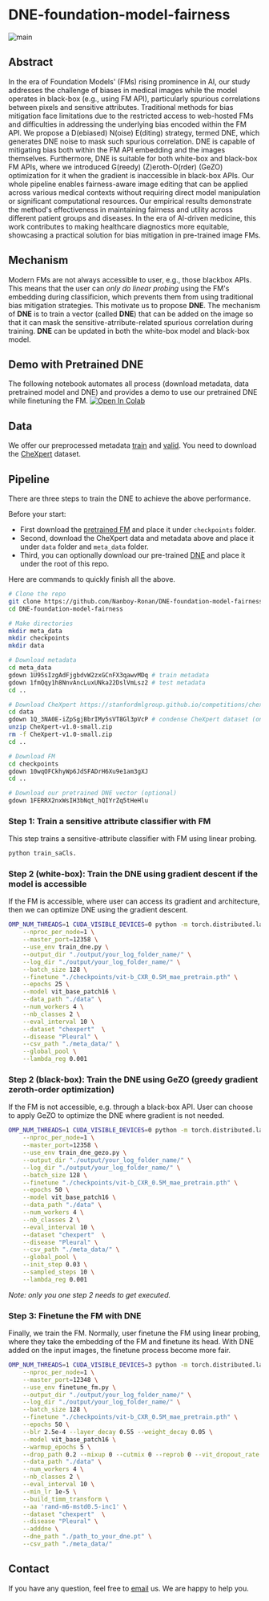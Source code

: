 # DNE-foundation-model-fairness
![main](./figs/main.png)

## Abstract
In the era of Foundation Models' (FMs) rising prominence in AI, our study addresses the challenge of biases in medical images while the model operates in black-box (e.g., using FM API), particularly spurious correlations between pixels and sensitive attributes. Traditional methods for bias mitigation face limitations due to the restricted access to web-hosted FMs and difficulties in addressing the underlying bias encoded within the FM API. We propose a D(ebiased) N(oise) E(diting) strategy, termed DNE, which generates DNE noise to mask such spurious correlation. DNE is capable of mitigating bias both within the FM API embedding and the images themselves. Furthermore, DNE is suitable for both white-box and black-box FM APIs, where we introduced G(reedy) (Z)eroth-O(rder) (GeZO) optimization for it when the gradient is inaccessible in black-box APIs. Our whole pipeline enables fairness-aware image editing that can be applied across various medical contexts without requiring direct model manipulation or significant computational resources. Our empirical results demonstrate the method's effectiveness in maintaining fairness and utility across different patient groups and diseases. In the era of AI-driven medicine, this work contributes to making healthcare diagnostics more equitable, showcasing a practical solution for bias mitigation in pre-trained image FMs.


## Mechanism
Modern FMs are not always accessible to user, e.g., those blackbox APIs. This means that the user can _only do linear probing_ using the FM's embedding during classificion, which prevents them from using traditional bias mitigation strategies. This motivate us to propose **DNE**. The mechanism of **DNE** is to train a vector (called **DNE**) that can be added on the image so that it can mask the sensitive-atrribute-related spurious correlation during training. **DNE** can be updated in both the white-box model and black-box model. 

## Demo with Pretrained DNE
The following notebook automates all process (download metadata, data pretrained model and DNE) and provides a demo to use our pretrained DNE while finetuning the FM.
[![Open In Colab](https://colab.research.google.com/assets/colab-badge.svg)](https://colab.research.google.com/github/Nanboy-Ronan/DNE-foundation-model-fairness/blob/main/finetune_fm_with_dne.ipynb)

## Data
We offer our preprocessed metadata [train](https://drive.google.com/file/d/1U95sIzgAdFjgbdvW2zxGCnFX3qawvMDq/view?usp=drive_link) and [valid](https://drive.google.com/file/d/1fmQqy1h8NnvAncLuxUNka22DslVmLsz2/view?usp=drive_link). You need to download the [CheXpert](https://stanfordmlgroup.github.io/competitions/chexpert/) dataset.

## Pipeline
There are three steps to train the DNE to achieve the above performance.

Before your start:
- First download the [pretrained FM](https://drive.google.com/file/d/10wqOFCkhyWp6JdSFADrH6Xu9e1am3gXJ/view) and place it under `checkpoints` folder.
- Second, download the CheXpert data and metadata above and place it under `data` folder and `meta_data` folder.
- Third, you can optionally download our pre-trained [DNE](https://drive.google.com/file/d/1FERRX2nxWsIH3bNqt_hQIYrZq5tHeHlu/view?usp=drive_link) and place it under the root of this repo.

Here are commands to quickly finish all the above.
```bash
# Clone the repo
git clone https://github.com/Nanboy-Ronan/DNE-foundation-model-fairness
cd DNE-foundation-model-fairness

# Make directories
mkdir meta_data
mkdir checkpoints
mkdir data

# Download metadata
cd meta_data
gdown 1U95sIzgAdFjgbdvW2zxGCnFX3qawvMDq # train metadata
gdown 1fmQqy1h8NnvAncLuxUNka22DslVmLsz2 # test metadata
cd ..

# Download CheXpert https://stanfordmlgroup.github.io/competitions/chexpert/
cd data
gdown 1Q_3NA0E-iZpSgjBbrIMy5sVT8Gl3pVcP # condense CheXpert dataset (only held temporarily for purposes of demo).
unzip CheXpert-v1.0-small.zip
rm -f CheXpert-v1.0-small.zip
cd ..

# Download FM
cd checkpoints
gdown 10wqOFCkhyWp6JdSFADrH6Xu9e1am3gXJ
cd ..

# Download our pretrained DNE vector (optional)
gdown 1FERRX2nxWsIH3bNqt_hQIYrZq5tHeHlu
```

### Step 1: Train a sensitive attribute classifier with FM
This step trains a sensitive-attribute classifier with FM using linear probing.

```bash
python train_saCls.
```

### Step 2 (white-box): Train the DNE using gradient descent if the model is accessible
If the FM is accessible, where user can access its gradient and architecture, then we can optimize DNE using the gradient descent.

```bash
OMP_NUM_THREADS=1 CUDA_VISIBLE_DEVICES=0 python -m torch.distributed.launch \
    --nproc_per_node=1 \
    --master_port=12358 \
    --use_env train_dne.py \
    --output_dir "./output/your_log_folder_name/" \
    --log_dir "./output/your_log_folder_name/" \
    --batch_size 128 \
    --finetune "./checkpoints/vit-b_CXR_0.5M_mae_pretrain.pth" \
    --epochs 25 \
    --model vit_base_patch16 \
    --data_path "./data" \
    --num_workers 4 \
    --nb_classes 2 \
    --eval_interval 10 \
    --dataset "chexpert"  \
    --disease "Pleural" \
    --csv_path "./meta_data/" \
    --global_pool \
    --lambda_reg 0.001 
```

### Step 2 (black-box): Train the DNE using GeZO (greedy gradient zeroth-order optimization) 
If the FM is not accessible, e.g. through a black-box API. User can choose to apply GeZO to optimize the DNE where gradient is not needed.

```bash
OMP_NUM_THREADS=1 CUDA_VISIBLE_DEVICES=0 python -m torch.distributed.launch \
    --nproc_per_node=1 \
    --master_port=12358 \
    --use_env train_dne_gezo.py \
    --output_dir "./output/your_log_folder_name/" \
    --log_dir "./output/your_log_folder_name/" \
    --batch_size 128 \
    --finetune "./checkpoints/vit-b_CXR_0.5M_mae_pretrain.pth" \
    --epochs 50 \
    --model vit_base_patch16 \
    --data_path "./data" \
    --num_workers 4 \
    --nb_classes 2 \
    --eval_interval 10 \
    --dataset "chexpert"  \
    --disease "Pleural" \
    --csv_path "./meta_data/" \
    --global_pool \
    --init_step 0.03 \
    --sampled_steps 10 \
    --lambda_reg 0.001
```
_Note: only you one step 2 needs to get executed._

### Step 3: Finetune the FM with DNE
Finally, we train the FM. Normally, user finetune the FM using linear probing, where they take the embedding of the FM and finetune its head. With DNE added on the input images, the finetune process become more fair.
```bash
OMP_NUM_THREADS=1 CUDA_VISIBLE_DEVICES=3 python -m torch.distributed.launch \
    --nproc_per_node=1 \
    --master_port=12348 \
    --use_env finetune_fm.py \
    --output_dir "./output/your_log_folder_name/" \
    --log_dir "./output/your_log_folder_name/" \
    --batch_size 128 \
    --finetune "./checkpoints/vit-b_CXR_0.5M_mae_pretrain.pth" \
    --epochs 50 \
    --blr 2.5e-4 --layer_decay 0.55 --weight_decay 0.05 \
    --model vit_base_patch16 \
    --warmup_epochs 5 \
    --drop_path 0.2 --mixup 0 --cutmix 0 --reprob 0 --vit_dropout_rate 0 \
    --data_path "./data" \
    --num_workers 4 \
    --nb_classes 2 \
    --eval_interval 10 \
    --min_lr 1e-5 \
    --build_timm_transform \
    --aa 'rand-m6-mstd0.5-inc1' \
    --dataset "chexpert"  \
    --disease "Pleural" \
    --adddne \
    --dne_path "./path_to_your_dne.pt" \
    --csv_path "./meta_data/"
```

## Contact
If you have any question, feel free to [email](mailto:ruinanjin@alumni.ubc.ca) us. We are happy to help you.
